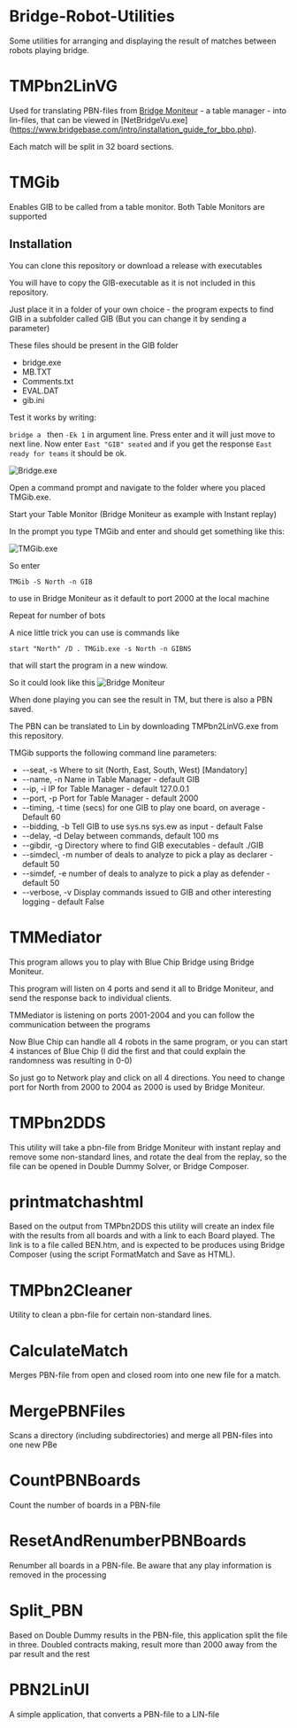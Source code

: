 # Bridge-Robot-Utilities
Some utilities for arranging and displaying the result of matches between robots playing bridge.

# TMPbn2LinVG 
Used for translating PBN-files from [Bridge Moniteur](http://www.wbridge5.com/bm.htm) - a table manager - into lin-files, that can be viewed in [NetBridgeVu.exe] (https://www.bridgebase.com/intro/installation_guide_for_bbo.php).

Each match will be split in 32 board sections.

# TMGib
Enables GIB to be called from a table monitor. Both Table Monitors are supported

## Installation
You can clone this repository or download a release with executables

You will have to copy the GIB-executable as it is not included in this repository.

Just place it in a folder of your own choice - the program expects to find GIB in a subfolder called GIB (But you can change it by sending a parameter)

These files should be present in the GIB folder

- bridge.exe
- MB.TXT
- Comments.txt
- EVAL.DAT
- gib.ini

Test it works by writing:

```bridge a ```
then ```-Ek 1``` in argument line. 
Press enter and it will just move to next line. 
Now enter ```East "GIB" seated``` and if you get the response ```East ready for teams``` it should be ok.

![Bridge.exe](./images/GIB.png)

Open a command prompt and navigate to the folder where you placed TMGib.exe.

Start your Table Monitor (Bridge Moniteur as example with Instant replay)

In the prompt you type TMGib and enter and should get something like this:

![TMGib.exe](./images/TMGib.png)

So enter

```TMGib -S North -n GIB```

to use in Bridge Moniteur as it default to port 2000 at the local machine

Repeat for number of bots

A nice little trick you can use is commands like

```start "North" /D . TMGib.exe -s North -n GIBNS```

that will start the program in a new window.

So it could look like this
![Bridge Moniteur](./images/BM_In_Action.png)

When done playing you can see the result in TM, but there is also a PBN saved.

The PBN can be translated to Lin by downloading TMPbn2LinVG.exe from this repository.

TMGib supports the following command line parameters:

-  --seat, -s       Where to sit (North, East, South, West) [Mandatory]
-  --name, -n       Name in Table Manager - default GIB
-  --ip, -i         IP for Table Manager - default 127.0.0.1
-  --port, -p       Port for Table Manager - default 2000
-  --timing, -t     time (secs) for one GIB to play one board, on average - Default 60
-  --bidding, -b    Tell GIB to use sys.ns sys.ew as input - default False
-  --delay, -d      Delay between commands, default 100 ms
-  --gibdir, -g     Directory where to find GIB executables - default ./GIB
-  --simdecl, -m    number of deals to analyze to pick a play as declarer - default 50
-  --simdef, -e     number of deals to analyze to pick a play as defender - default 50
-  --verbose, -v    Display commands issued to GIB and other interesting logging - default False


# TMMediator
This program allows you to play with Blue Chip Bridge using Bridge Moniteur.

This program will listen on 4 ports and send it all to Bridge Moniteur, and send the response back to individual clients.

TMMediator is listening on ports 2001-2004 and you can follow the communication between the programs

Now Blue Chip can handle all 4 robots in the same program, or you can start 4 instances of Blue Chip (I did the first and that could explain the randomness was resulting in 0-0)

So just go to Network play and click on all 4 directions. You need to change port for North from 2000 to 2004 as 2000 is used by Bridge Moniteur.

# TMPbn2DDS

This utility will take a pbn-file from Bridge Moniteur with instant replay and remove some non-standard lines, and rotate the deal from the replay, so the file can be opened in Double Dummy Solver, or Bridge Composer.

# printmatchashtml

Based on the output from TMPbn2DDS this utility will create an index file with the results from all boards and with a link to each Board played. The link is to a file called BEN.htm, and is expected to be produces using Bridge Composer (using the script FormatMatch and Save as HTML).

# TMPbn2Cleaner

Utility to clean a pbn-file for certain non-standard lines.

# CalculateMatch

Merges PBN-file from open and closed room into one new file for a match.

# MergePBNFiles
Scans a directory (including subdirectories) and merge all PBN-files into one new PBe

# CountPBNBoards
Count the number of boards in a PBN-file

# ResetAndRenumberPBNBoards
Renumber all boards in a PBN-file. Be aware that any play information is removed in the processing

# Split_PBN
Based on Double Dummy results in the PBN-file, this application split the file in three. Doubled contracts making, result more than 2000 away from the par result and the rest

# PBN2LinUI
A simple application, that converts a PBN-file to a LIN-file